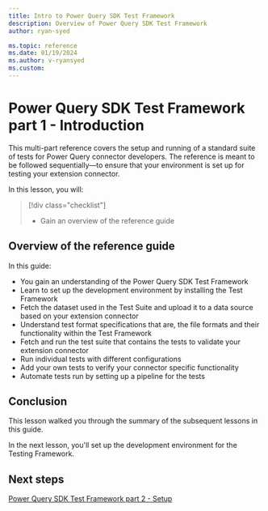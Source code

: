 ```yaml
---
title: Intro to Power Query SDK Test Framework
description: Overview of Power Query SDK Test Framework
author: ryan-syed

ms.topic: reference
ms.date: 01/19/2024
ms.author: v-ryansyed
ms.custom:
---
```


# Power Query SDK Test Framework part 1 - Introduction

This multi-part reference covers the setup and running of a standard suite of tests for Power Query connector developers. The reference is meant to be followed sequentially—to ensure that your environment is set up for testing your extension connector.

In this lesson, you will:

> [!div class="checklist"]
>
> * Gain an overview of the reference guide

## Overview of the reference guide

In this guide:

* You gain an understanding of the Power Query SDK Test Framework
* Learn to set up the development environment by installing the Test Framework
* Fetch the dataset used in the Test Suite and upload it to a data source based on your extension connector
* Understand test format specifications that are, the file formats and their functionality within the Test Framework
* Fetch and run the test suite that contains the tests to validate your extension connector
* Run individual tests with different configurations
* Add your own tests to verify your connector specific functionality
* Automate tests run by setting up a pipeline for the tests

## Conclusion

This lesson walked you through the summary of the subsequent lessons in this guide.

In the next lesson, you'll set up the development environment for the Testing Framework.

## Next steps

[Power Query SDK Test Framework part 2 - Setup](./2-setup.md)
